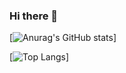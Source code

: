 ### Hi there 👋

<!--
**sohhamm/sohhamm** is a ✨ _special_ ✨ repository because its `README.md` (this file) appears on your GitHub profile.

Here are some ideas to get you started:

- 🔭 I’m currently working on ...
- 🌱 I’m currently learning ...
- 👯 I’m looking to collaborate on ...
- 🤔 I’m looking for help with ...
- 💬 Ask me about ...
- 📫 How to reach me: ...
- 😄 Pronouns: ...
- ⚡ Fun fact: ...
-->
[![Anurag's GitHub stats](https://github-readme-stats.vercel.app/api?username=sohhamm&count_private=true&show_icons=true&theme=nightowl)]

[![Top Langs](https://github-readme-stats.vercel.app/api/top-langs/?username=sohhamm&count_private=true&show_icons=true&theme=nightowl)]


